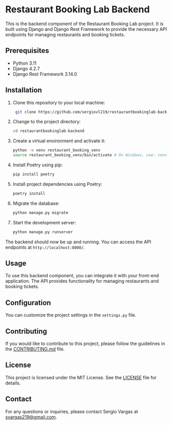 # Restaurant Booking Lab Backend

This is the backend component of the Restaurant Booking Lab project. It is built using Django and Django Rest Framework to provide the necessary API endpoints for managing restaurants and booking tickets.

## Prerequisites

- Python 3.11
- Django 4.2.7
- Django Rest Framework 3.14.0

## Installation

1. Clone this repository to your local machine:
   ```bash
    git clone https://github.com/sergiovl219/restaurantbookinglab-backend.git
   ```

2. Change to the project directory:
    ```bash
   cd restaurantbookinglab-backend
    ```

3. Create a virtual environment and activate it:
    ```bash
    python -m venv restaurant_booking_venv
    source restaurant_booking_venv/bin/activate # On Windows, use: venv\Scripts\activate
    ```

4. Install Poetry using pip:
    ```bash
    pip install poetry
    ```

5. Install project dependencies using Poetry:
    ```bash
    poetry install
    ```

6. Migrate the database:
    ```bash
    python manage.py migrate
    ```

7. Start the development server:
    ```bash
    python manage.py runserver
    ```
The backend should now be up and running. You can access the API endpoints at `http://localhost:8000/`.

## Usage

To use this backend component, you can integrate it with your front-end application. The API provides functionality for managing restaurants and booking tickets.

## Configuration

You can customize the project settings in the `settings.py` file.

## Contributing

If you would like to contribute to this project, please follow the guidelines in the [CONTRIBUTING.md](CONTRIBUTING.md) file.

## License

This project is licensed under the MIT License. See the [LICENSE](LICENSE) file for details.

## Contact

For any questions or inquiries, please contact Sergio Vargas at svargas219@gmail.com.


